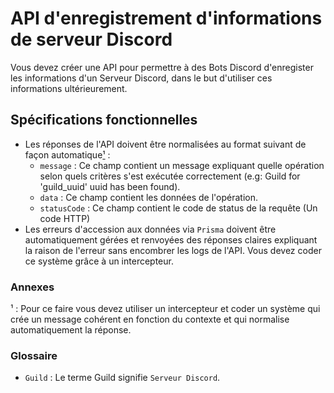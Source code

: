 # API d'enregistrement d'informations de serveur Discord

Vous devez créer une API pour permettre à des Bots Discord d'enregister les informations d'un Serveur Discord, dans le but d'utiliser ces informations ultérieurement.

## Spécifications fonctionnelles

- Les réponses de l'API doivent être normalisées au format suivant de façon automatique[¹](#explain) :
  - `message` : Ce champ contient un message expliquant quelle opération selon quels critères s'est exécutée correctement (e.g: Guild for 'guild_uuid' uuid has been found).
  - `data` : Ce champ contient les données de l'opération.
  - `statusCode` : Ce champ contient le code de status de la requête (Un code HTTP)
- Les erreurs d'accession aux données via `Prisma` doivent être automatiquement gérées et renvoyées des réponses claires expliquant la raison de l'erreur sans encombrer les logs de l'API. Vous devez coder ce système grâce à un intercepteur.

### Annexes

<a id="explain"></a>¹ : Pour ce faire vous devez utiliser un intercepteur et coder un système qui crée un message cohérent en fonction du contexte et qui normalise automatiquement la réponse.

### Glossaire

- `Guild` : Le terme Guild signifie `Serveur Discord`.